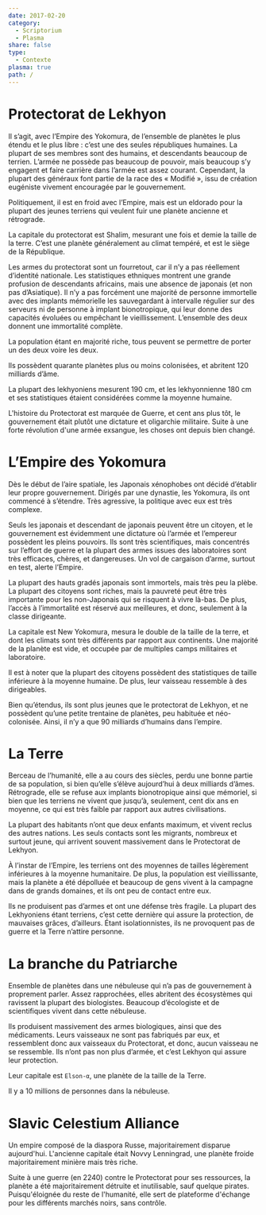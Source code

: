 ```yaml
---
date: 2017-02-20
category:
  - Scriptorium
  - Plasma
share: false
type:
  - Contexte
plasma: true
path: /
---
```



# Protectorat de Lekhyon

Il s’agit, avec l’Empire des Yokomura, de l’ensemble de planètes le plus étendu et le plus libre : c’est une des seules républiques humaines.
La plupart de ses membres sont des humains, et descendants beaucoup de terrien. L’armée ne possède pas beaucoup de pouvoir, mais beaucoup s’y engagent et faire carrière dans l’armée est assez courant. Cependant, la plupart des généraux font partie de la race des « Modifié », issu de création eugéniste vivement encouragée par le gouvernement.

Politiquement, il est en froid avec l’Empire, mais est un eldorado pour la plupart des jeunes terriens qui veulent fuir une planète ancienne et rétrograde.

La capitale du protectorat est Shalim, mesurant une fois et demie la taille de la terre. C’est une planète généralement au climat tempéré, et est le siège de la République.

Les armes du protectorat sont un fourretout, car il n’y a pas réellement d’identité nationale. Les statistiques ethniques montrent une grande profusion de descendants africains, mais une absence de japonais (et non pas d’Asiatique). Il n’y a pas forcément une majorité de personne immortelle avec des implants mémorielle les sauvegardant à intervalle régulier sur des serveurs ni de personne à implant bionotropique, qui leur donne des capacités évoluées ou empêchant le vieillissement. L’ensemble des deux donnent une immortalité complète.

La population étant en majorité riche, tous peuvent se permettre de porter un des deux voire les deux.

Ils possèdent quarante planètes plus ou moins colonisées, et abritent 120 milliards d’âme.

La plupart des lekhyoniens mesurent 190 cm, et les lekhyonnienne 180 cm et ses statistiques étaient considérées comme la moyenne humaine.

L'histoire du Protectorat est marquée de Guerre, et cent ans plus tôt, le gouvernement était plutôt une dictature et oligarchie militaire. Suite à une forte révolution d'une armée exsangue, les choses ont depuis bien changé.

# L’Empire des Yokomura

Dès le début de l’aire spatiale, les Japonais xénophobes ont décidé d’établir leur propre gouvernement. Dirigés par une dynastie, les Yokomura, ils ont commencé à s’étendre. Très agressive, la politique avec eux est très complexe.

Seuls les japonais et descendant de japonais peuvent être un citoyen, et le gouvernement est évidemment une dictature où l’armée et l’empereur possèdent les pleins pouvoirs.
Ils sont très scientifiques, mais concentrés sur l’effort de guerre et la plupart des armes issues des laboratoires sont très efficaces, chères, et dangereuses. Un vol de cargaison d’arme, surtout en test, alerte l’Empire.

La plupart des hauts gradés japonais sont immortels, mais très peu la plèbe. La plupart des citoyens sont riches, mais la pauvreté peut être très importante pour les non-Japonais qui se risquent à vivre là-bas. De plus, l’accès à l’immortalité est réservé aux meilleures, et donc, seulement à la classe dirigeante.

La capitale est New Yokomura, mesura le double de la taille de la terre, et dont les climats sont très différents par rapport aux continents. Une majorité de la planète est vide, et occupée par de multiples camps militaires et laboratoire.

Il est à noter que la plupart des citoyens possèdent des statistiques de taille inférieure à la moyenne humaine. De plus, leur vaisseau ressemble à des dirigeables.

Bien qu’étendus, ils sont plus jeunes que le protectorat de Lekhyon, et ne possèdent qu’une petite trentaine de planètes, peu habituée et néo-colonisée. Ainsi, il n’y a que 90 milliards d’humains dans l’empire.

# La Terre

Berceau de l’humanité, elle a au cours des siècles, perdu une bonne partie de sa population, si bien qu’elle s’élève aujourd’hui à deux milliards d’âmes. Rétrograde, elle se refuse aux implants bionotropique ainsi que mémoriel, si bien que les terriens ne vivent que jusqu’à, seulement, cent dix ans en moyenne, ce qui est très faible par rapport aux autres civilisations.

La plupart des habitants n’ont que deux enfants maximum, et vivent reclus des autres nations. Les seuls contacts sont les migrants, nombreux et surtout jeune, qui arrivent souvent massivement dans le Protectorat de Lekhyon.

À l’instar de l’Empire, les terriens ont des moyennes de tailles légèrement inférieures à la moyenne humanitaire. De plus, la population est vieillissante, mais la planète a été dépolluée et beaucoup de gens vivent à la campagne dans de grands domaines, et ils ont peu de contact entre eux.

Ils ne produisent pas d’armes et ont une défense très fragile. La plupart des Lekhyoniens étant terriens, c’est cette dernière qui assure la protection, de mauvaises grâces, d’ailleurs. Étant isolationnistes, ils ne provoquent pas de guerre et la Terre n’attire personne.

# La branche du Patriarche

Ensemble de planètes dans une nébuleuse qui n’a pas de gouvernement à proprement parler. Assez rapprochées, elles abritent des écosystèmes qui ravissent la plupart des biologistes. Beaucoup d’écologiste et de scientifiques vivent dans cette nébuleuse.

Ils produisent massivement des armes biologiques, ainsi que des médicaments. Leurs vaisseaux ne sont pas fabriqués par eux, et ressemblent donc aux vaisseaux du Protectorat, et donc, aucun vaisseau ne se ressemble. Ils n’ont pas non plus d’armée, et c’est Lekhyon qui assure leur protection.

Leur capitale est `Elson-α`, une planète de la taille de la Terre.

Il y a 10 millions de personnes dans la nébuleuse.

# Slavic Celestium Alliance

Un empire composé de la diaspora Russe, majoritairement disparue aujourd'hui. L'ancienne capitale était Novvy Lenningrad, une planète froide majoritairement minière mais très riche.

Suite à une guerre (en 2240) contre le Protectorat pour ses ressources, la planète a été majoritairement détruite et inutilisable, sauf quelque pirates.
Puisqu'éloignée du reste de l'humanité, elle sert de plateforme d'échange pour les différents marchés noirs, sans contrôle.